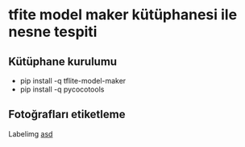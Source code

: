 # tfite model maker kütüphanesi ile nesne tespiti

## Kütüphane kurulumu
- pip install -q tflite-model-maker
- pip install -q pycocotools

## Fotoğrafları etiketleme
Labelimg [asd](https://github.com/tzutalin/labelImg)
